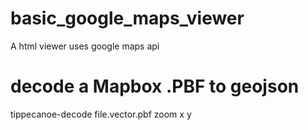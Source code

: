 # basic_google_maps_viewer

A html viewer uses google maps api


# decode a Mapbox .PBF to geojson
tippecanoe-decode file.vector.pbf zoom x y
